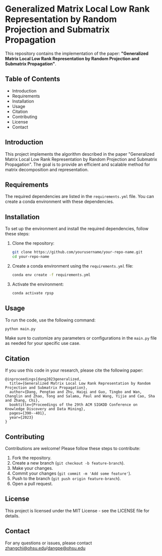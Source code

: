 # Generalized Matrix Local Low Rank Representation by Random Projection and Submatrix Propagation

This repository contains the implementation of the paper: **"Generalized Matrix Local Low Rank Representation by Random Projection and Submatrix Propagation"**.

## Table of Contents
- Introduction
- Requirements
- Installation
- Usage
- Citation
- Contributing
- License
- Contact

## Introduction
This project implements the algorithm described in the paper "Generalized Matrix Local Low Rank Representation by Random Projection and Submatrix Propagation". The goal is to provide an efficient and scalable method for matrix decomposition and representation.

## Requirements
The required dependencies are listed in the `requirements.yml` file. You can create a conda environment with these dependencies.

## Installation
To set up the environment and install the required dependencies, follow these steps:

1. Clone the repository:
    ```bash
    git clone https://github.com/yourusername/your-repo-name.git
    cd your-repo-name
    ```

2. Create a conda environment using the `requirements.yml` file:
    ```bash
    conda env create -f requirements.yml
    ```

3. Activate the environment:
    ```bash
    conda activate rpsp
    ```

## Usage
To run the code, use the following command:
```bash
python main.py
```

Make sure to customize any parameters or configurations in the `main.py` file as needed for your specific use case.

## Citation
If you use this code in your research, please cite the following paper:
```
@inproceedings{dang2023generalized,
  title={Generalized Matrix Local Low Rank Representation by Random Projection and Submatrix Propagation},
  author={Dang, Pengtao and Zhu, Haiqi and Guo, Tingbo and Wan, Changlin and Zhao, Tong and Salama, Paul and Wang, Yijie and Cao, Sha and Zhang, Chi},
  booktitle={Proceedings of the 29th ACM SIGKDD Conference on Knowledge Discovery and Data Mining},
  pages={390--401},
  year={2023}
}
```

## Contributing
Contributions are welcome! Please follow these steps to contribute:

1. Fork the repository.
2. Create a new branch (`git checkout -b feature-branch`).
3. Make your changes.
4. Commit your changes (`git commit -m 'Add some feature'`).
5. Push to the branch (`git push origin feature-branch`).
6. Open a pull request.

## License
This project is licensed under the MIT License - see the LICENSE file for details.

## Contact
For any questions or issues, please contact zhangchi@ohsu.edu/dangpe@ohsu.edu
